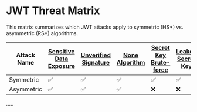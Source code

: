 # JWT Threat Matrix

This matrix summarizes which JWT attacks apply to symmetric (HS*) vs. asymmetric (RS*) algorithms.

| Attack Name | [Sensitive Data Exposure](attacks/sensitive-data-exposure.md) | [Unverified Signature](attacks/unverified-signature.md) | [None Algorithm](attacks/none-algorithm.md) | [Secret Key Brute-force](attacks/secret-key-brute-force.md) | [Leaked Secret Key](attacks/leaked-secret-key.md) | [JWK Header Injection](attacks/jwk-header-injection.md) | [JKU Header Injection](attacks/jku-header-injection.md) | [KID Header Injection](attacks/kid-header-injection.md) | [Algorithm Confusion (RSA ➝ HMAC)](attacks/algorithm-confusion.md) |
|-------------|----|----|----|----|----|----|----|----|----|
| Symmetric | ✅ | ✅ | ✅ | ✅ | ✅ | ❌ | ❌ | ✅ | ❌ |
| Asymmetric | ✅ | ✅ | ✅ | ❌ | ❌ | ✅ | ✅ | ❌ | ✅ |

.....
